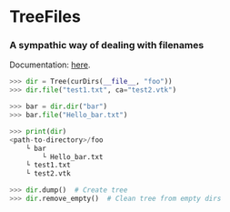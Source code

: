 # TreeFiles

### A sympathic way of dealing with filenames

Documentation: [here](https://www-sop.inria.fr/members/Gaetan.Desrues/treefiles/).

```python
>>> dir = Tree(curDirs(__file__, "foo"))
>>> dir.file("test1.txt", ca="test2.vtk")

>>> bar = dir.dir("bar")
>>> bar.file("Hello_bar.txt")

>>> print(dir)
<path-to-directory>/foo
    └ bar
        └ Hello_bar.txt
    └ test1.txt
    └ test2.vtk
```


```python
>>> dir.dump()  # Create tree
>>> dir.remove_empty()  # Clean tree from empty dirs
```